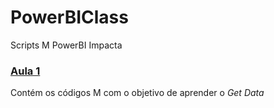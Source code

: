 # PowerBIClass
Scripts M PowerBI Impacta

### [Aula 1](https://github.com/fabiorcampos/PowerBIClass/tree/master/Aula1) 
Contém os códigos M com o objetivo de aprender o *Get Data*
